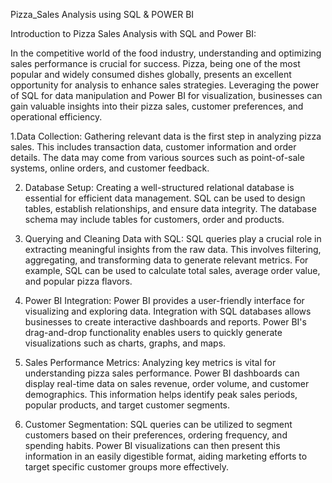 Pizza_Sales Analysis using SQL & POWER BI

Introduction to Pizza Sales Analysis with SQL and Power BI:

In the competitive world of the food industry, understanding and optimizing sales performance is crucial for success. Pizza, being one of the most popular and widely consumed dishes globally, presents an excellent opportunity for analysis to enhance sales strategies. Leveraging the power of SQL for data manipulation and Power BI for visualization, businesses can gain valuable insights into their pizza sales, customer preferences, and operational efficiency.

1.Data Collection:
Gathering relevant data is the first step in analyzing pizza sales. This includes transaction data, customer information and order details. The data may come from various sources such as point-of-sale systems, online orders, and customer feedback.

2. Database Setup:
Creating a well-structured relational database is essential for efficient data management. SQL can be used to design tables, establish relationships, and ensure data integrity. The database schema may include tables for customers, order and products.

3. Querying and Cleaning Data with SQL:
SQL queries play a crucial role in extracting meaningful insights from the raw data. This involves filtering, aggregating, and transforming data to generate relevant metrics. For example, SQL can be used to calculate total sales, average order value, and popular pizza flavors.

4. Power BI Integration:
Power BI provides a user-friendly interface for visualizing and exploring data. Integration with SQL databases allows businesses to create interactive dashboards and reports. Power BI's drag-and-drop functionality enables users to quickly generate visualizations such as charts, graphs, and maps.

6. Sales Performance Metrics:
Analyzing key metrics is vital for understanding pizza sales performance. Power BI dashboards can display real-time data on sales revenue, order volume, and customer demographics. This information helps identify peak sales periods, popular products, and target customer segments.

6. Customer Segmentation:
SQL queries can be utilized to segment customers based on their preferences, ordering frequency, and spending habits. Power BI visualizations can then present this information in an easily digestible format, aiding marketing efforts to target specific customer groups more effectively.

